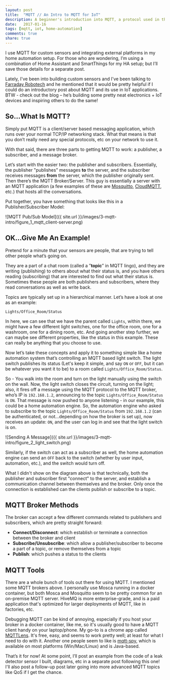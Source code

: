 ```yaml
---
layout: post
title:  "MQTT // An Intro to MQTT for IoT"
description: A beginner's introduction into MQTT, a protocol used in the world of IoT, as well as app development.
date:   2017-01-16
tags: [mqtt, iot, home-automation]
comments: true
share: true
---
```

I use MQTT for custom sensors and integrating external platforms in my home automation setup. For those who are wondering, I’m using a combination of Home Assistant and SmartThings for my HA setup; but I’ll save those details for a separate post.

Lately, I've been into building custom sensors and I've been talking to [Farraday Robotech](https://www.faradayrobotech.com/) and he mentioned that it would be pretty helpful if I could do an introductory post about MQTT and its use in IoT applications. BTW - check out the blog – he’s building some pretty neat electronics + IoT devices and inspiring others to do the same!

## So...What Is MQTT?

Simply put MQTT is a client/server based messaging application, which runs over your normal TCP/IP networking stack. What that means is that you don’t really need any special protocols, etc on your network to use it.

With that said, there are three parts to getting MQTT to work: a publisher, a subscriber, and a message broker.

Let’s start with the easier two: the publisher and subscribers. Essentially, the publisher "publishes" messages **to** the server, and the subscriber receives messages **from** the server, which the publisher originally sent. Then there’s the MQTT Broker/Server. This guy is essentially a server with an MQTT application (a few examples of these are [Mosquitto](https://mosquitto.org/), [CloudMQTT](https://www.cloudmqtt.com/), etc.) that hosts all the conversations.

Put together, you have something that looks like this in a Publisher/Subscriber Model:

![MQTT Pub/Sub Model]({{ site.url }}/images/3-mqtt-intro/figure_1_mqtt_client-server.png)

## OK...Give Me An Example!

Pretend for a minute that your sensors are people, that are trying to tell other people what’s going on.

They are a part of a chat room (called a ”**topic**” in MQTT lingo), and they are writing (publishing) to others about what their status is, and you have others reading (subscribing) that are interested to find out what their status is. Sometimes these people are both publishers and subscribers, where they read conversations as well as write back.

Topics are typically set up in a hierarchical manner. Let’s have a look at one as an example:
```
Lights/Office_Room/Status
```

In here, we can see that we have the parent called `Lights`, within there, we might have a few different light switches, one for the office room, one for a washroom, one for a dining room, etc. And going another step further, we can maybe see different properties, like the status in this example. These can really be anything that you choose to use.

Now let’s take these concepts and apply it to something simple like a home automation system that’s controlling an MQTT based light switch. The light switch publishes its status (Let's keep it simple, and say `ON` or `OFF`, but it can be whatever you want it to be) to a room called `Lights/Office_Room/Status`.

So - You walk into the room and turn on the light manually using the switch on the wall. Now, the light switch closes the circuit, turning on the light; also, it fires off a message using the MQTT protocol to the MQTT broker, who’s IP is `192.168.1.2`, announcing to the topic `Lights/Office_Room/Status` is `ON`. That message is now pushed to anyone listening - in our example, this could be a home automation engine. So, the automation engine who asked to subscribe to the topic `Lights/Office_Room/Status` from `192.168.1.2` (can be authenticated, or not…depending on how the broker is set up), now receives an update: `ON`, and the user can log in and see that the light switch is on.

![Sending A Message]({{ site.url }}/images/3-mqtt-intro/figure_2_light_switch.png)

Similarly, if the switch can act as a subscriber as well, the home automation engine can send an `OFF` back to the switch (whether by user input, automation, etc.), and the switch would turn off.

What I didn't show on the diagram above is that technically, both the publisher and subscriber first "connect" to the server, and establish a communication channel between themselves and the broker. Only once the connection is established can the clients publish or subscribe to a topic.

## MQTT Broker Methods

The broker can accept a few different commands related to publishers and subscribers, which are pretty straight forward:
* **Connect/Disconnect**: which establish or terminate a connection between the broker and client
* **Subscribe/Unsubscribe**: which allow a publisher/subscriber to become a part of a topic, or remove themselves from a topic
* **Publish**: which pushes a status to the clients

## MQTT Tools

There are a whole bunch of tools out there for using MQTT. I mentioned some MQTT brokers above. I personally use Mosca running in a docker container, but both Mosca and Mosquitto seem to be pretty common for an on-premise MQTT server. HiveMQ is more enterprise-grade, and is a paid application that's optimized for larger deployments of MQTT, like in factories, etc.

Debugging MQTT can be kind of annoying, especially if you host your broker in a docker container, like me, so it's usually good to have a MQTT client handy on your laptop/phone. My go-to is a chrome app called [MQTTLens](https://chrome.google.com/webstore/detail/mqttlens/hemojaaeigabkbcookmlgmdigohjobjm?hl=en). It's free, easy, and seems to work pretty well; at least for what I need to do with it. Another one people seem to like is [mqtt-spy](http://kamilfb.github.io/mqtt-spy/), which is available on most platforms (Win/Mac/Linux) and is Java-based. 

That’s it for now! At some point, I’ll post an example from the code of a leak detector sensor I built, diagrams, etc in a separate post following this one! I'll also post a follow-up post later going into more advanced MQTT topics like QoS if I get the chance.

